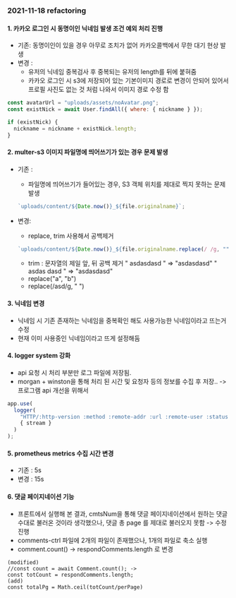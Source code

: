 ### 2021-11-18 refactoring

#### 1. 카카오 로그인 시 동명이인 닉네임 발생 조건 예외 처리 진행

- 기존: 동명이인이 있을 경우 아무로 조치가 없어 카카오콜백에서 무한 대기 현상 발생
- 변경 :
  - 유저의 닉네임 중복검사 후 중복되는 유저의 length를 뒤에 붙혀줌
  - 카카오 로그인 시 s3에 저장되어 있는 기본이미지 경로로 변경이 안되어 있어서 프로필 사진도 없는 것 처럼 나와서 이미지 경로 수정 함

```jsx
const avatarUrl = "uploads/assets/noAvatar.png";
const existNick = await User.findAll({ where: { nickname } });

if (existNick) {
  nickname = nickname + existNick.length;
}
```

#### 2. multer-s3 이미지 파일명에 띄어쓰기가 있는 경우 문제 발생

- 기존 :

  - 파일명에 띄어쓰기가 들어있는 경우, S3 객체 위치를 제대로 찍지 못하는 문제 발생

  ```jsx
  `uploads/content/${Date.now()}_${file.originalname}`;
  ```

- 변경:
  - replace, trim 사용해서 공백제거
  ```jsx
  `uploads/content/${Date.now()}_${file.originalname.replace(/ /g, "").trim()}`;
  ```
  - trim : 문자열의 제일 앞, 뒤 공백 제거
    " asdasdasd " => "asdasdasd"
    " asdas dasd " => "asdasdasd"
  - replace("a", "b")
  - replace(/asd/g, " ")

#### 3. 닉네임 변경

- 닉네임 시 기존 존재하는 닉네임을 중복확인 해도 사용가능한 닉네임이라고 뜨는거 수정
- 현재 이미 사용중인 닉네임이라고 뜨게 설정해둠

#### 4. logger system 강화

- api 요청 시 처리 부분만 로그 파일에 저장됨.
- morgan + winston을 통해 처리 된 시간 및 요청자 등의 정보를 수집 후 저장.. -> 프로그램 api 개선을 위해서

```jsx
app.use(
  logger(
    "HTTP/:http-version :method :remote-addr :url :remote-user :status :res[content-length] :referrer :user-agent :response-time ms",
    { stream }
  )
);
```

#### 5. prometheus metrics 수집 시간 변경

- 기존 : 5s
- 변경 : 15s

#### 6. 댓글 페이지네이션 기능

- 프론트에서 실행해 본 결과, cmtsNum을 통해 댓글 페이지네이션에서 원하는 댓글 수대로
  불러온 것이라 생각했으나, 댓글 총 page 를 제대로 불러오지 못함 -> 수정 진행
- comments-ctrl 파일에 2개의 파일이 존재했으나, 1개의 파일로 축소 실행
- comment.count() -> respondComments.length 로 변경

```
(modified)
//const count = await Comment.count(); ->
const totCount = respondComments.length;
(add)
const totalPg = Math.ceil(totCount/perPage)
```
